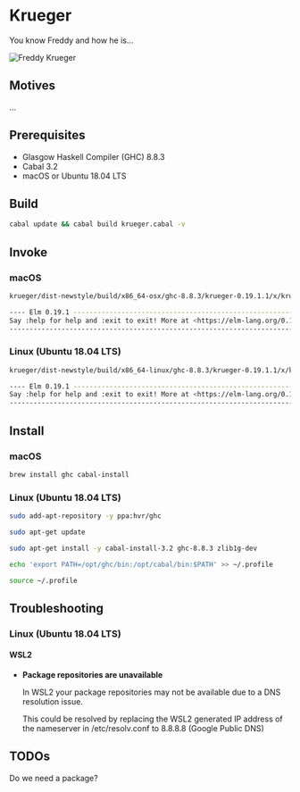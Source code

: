 # Krueger

You know Freddy and how he is...

![Freddy Krueger](https://img.icons8.com/officel/48/000000/freddy-krueger.png)

## Motives

...

## Prerequisites

* Glasgow Haskell Compiler (GHC) 8.8.3
* Cabal 3.2
* macOS or Ubuntu 18.04 LTS

## Build

```bash
cabal update && cabal build krueger.cabal -v
```

## Invoke

### macOS

```bash
krueger/dist-newstyle/build/x86_64-osx/ghc-8.8.3/krueger-0.19.1.1/x/krueger/build/krueger/krueger repl

---- Elm 0.19.1 ----------------------------------------------------------------
Say :help for help and :exit to exit! More at <https://elm-lang.org/0.19.1/repl>
--------------------------------------------------------------------------------
```

### Linux (Ubuntu 18.04 LTS)

```bash
krueger/dist-newstyle/build/x86_64-linux/ghc-8.8.3/krueger-0.19.1.1/x/krueger/build/krueger/krueger repl

---- Elm 0.19.1 ----------------------------------------------------------------
Say :help for help and :exit to exit! More at <https://elm-lang.org/0.19.1/repl>
--------------------------------------------------------------------------------
```

## Install

### macOS

```bash
brew install ghc cabal-install
```

### Linux (Ubuntu 18.04 LTS)

```bash
sudo add-apt-repository -y ppa:hvr/ghc

sudo apt-get update

sudo apt-get install -y cabal-install-3.2 ghc-8.8.3 zlib1g-dev

echo 'export PATH=/opt/ghc/bin:/opt/cabal/bin:$PATH' >> ~/.profile

source ~/.profile
```

## Troubleshooting

### Linux (Ubuntu 18.04 LTS)

#### WSL2

* __Package repositories are unavailable__

    In WSL2 your package repositories may not be available due to a DNS resolution issue.
    
    This could be resolved by replacing the WSL2 generated IP address of the nameserver in /etc/resolv.conf to 8.8.8.8 (Google Public DNS)

## TODOs

Do we need a package?
